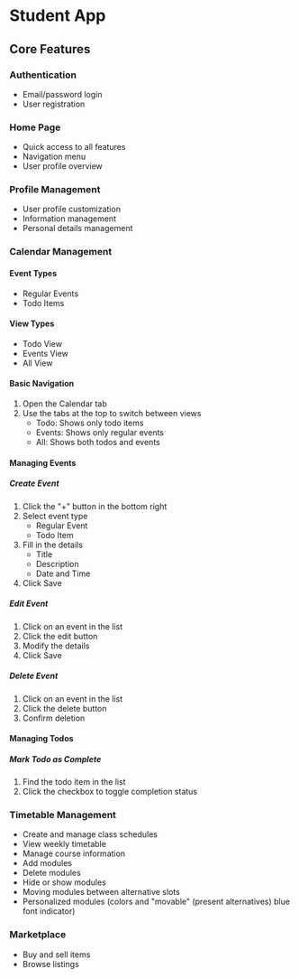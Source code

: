 # Student App

## Core Features

### Authentication
- Email/password login
- User registration

### Home Page
- Quick access to all features
- Navigation menu
- User profile overview

### Profile Management
- User profile customization
- Information management
- Personal details management

### Calendar Management
#### Event Types
- Regular Events
- Todo Items

#### View Types
- Todo View
- Events View
- All View

#### Basic Navigation
1. Open the Calendar tab
2. Use the tabs at the top to switch between views
   - Todo: Shows only todo items
   - Events: Shows only regular events
   - All: Shows both todos and events

#### Managing Events
##### Create Event
1. Click the "+" button in the bottom right
2. Select event type
   - Regular Event
   - Todo Item
3. Fill in the details
   - Title
   - Description
   - Date and Time
4. Click Save

##### Edit Event
1. Click on an event in the list
2. Click the edit button
3. Modify the details
4. Click Save

##### Delete Event
1. Click on an event in the list
2. Click the delete button
3. Confirm deletion

#### Managing Todos
##### Mark Todo as Complete
1. Find the todo item in the list
2. Click the checkbox to toggle completion status

### Timetable Management
- Create and manage class schedules
- View weekly timetable
- Manage course information
- Add modules
- Delete modules
- Hide or show modules
- Moving modules between alternative slots
- Personalized modules (colors and "movable" (present alternatives) blue font indicator)
### Marketplace
- Buy and sell items
- Browse listings
